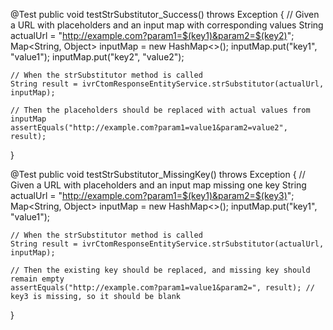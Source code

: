 @Test
public void testStrSubstitutor_Success() throws Exception {
    // Given a URL with placeholders and an input map with corresponding values
    String actualUrl = "http://example.com?param1=$(key1)&param2=$(key2)";
    Map<String, Object> inputMap = new HashMap<>();
    inputMap.put("key1", "value1");
    inputMap.put("key2", "value2");

    // When the strSubstitutor method is called
    String result = ivrCtomResponseEntityService.strSubstitutor(actualUrl, inputMap);

    // Then the placeholders should be replaced with actual values from inputMap
    assertEquals("http://example.com?param1=value1&param2=value2", result);
}

@Test
public void testStrSubstitutor_MissingKey() throws Exception {
    // Given a URL with placeholders and an input map missing one key
    String actualUrl = "http://example.com?param1=$(key1)&param2=$(key3)";
    Map<String, Object> inputMap = new HashMap<>();
    inputMap.put("key1", "value1");

    // When the strSubstitutor method is called
    String result = ivrCtomResponseEntityService.strSubstitutor(actualUrl, inputMap);

    // Then the existing key should be replaced, and missing key should remain empty
    assertEquals("http://example.com?param1=value1&param2=", result); // key3 is missing, so it should be blank
}
